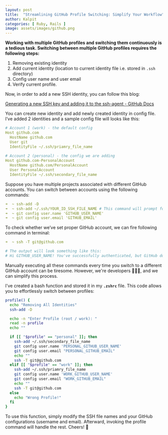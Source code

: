 ```yaml
---
layout: post
title:  "Streamlining GitHub Profile Switching: Simplify Your Workflow"
author: Kalpit
categories: [ Ruby, Rails ]
image: assets/images/github.png
---
```


**Working with multiple GitHub profiles and switching them continuously is a tedious task. Switching between multiple GitHub profiles requires the following steps:**

1. Removing existing identity
2. Add current identity (location to current identity file i.e. stored in `.ssh` directory)
3. Config user name and user email
4. Verify current profile.

Now, in order to add a new SSH identity, you can follow this blog: 

[Generating a new SSH key and adding it to the ssh-agent - GitHub Docs](https://docs.github.com/en/authentication/connecting-to-github-with-ssh/generating-a-new-ssh-key-and-adding-it-to-the-ssh-agent)

You can create new identity and add newly created identity in config file. I’ve added 2 identities and a sample config file will looks like this:

```yaml
# Account 1 (work) - the default config
Host github.com
  HostName github.com
  User git
  IdentityFile ~/.ssh/priamry_file_name
  
# Account 2 (personal) - the config we are adding
Host github.com-PersonalAccount
  HostName github.com/PersonalAccount
  User PersonalAccount
  IdentityFile ~/.ssh/secondary_file_name
```

Suppose you have multiple projects associated with different GitHub accounts. You can switch between accounts using the following commands:

```yaml
➜  ~ ssh-add -D
➜  ~ ssh-add ~/.ssh/YOUR_ID_SSH_FILE_NAME # This command will prompt for your GitHub password
➜  ~ git config user.name 'GITHUB_USER_NAME'
➜  ~ git config user.email 'GITHUB_EMAIL'
```

To check whether we’ve set proper GitHub account, we can fire following command in terminal:

```yaml
➜  ~ ssh -T git@github.com

# The output will look something like this:
# Hi GITHUB_USER_NAME! You've successfully authenticated, but GitHub does not provide shell access.
```

Manually executing all these commands every time you switch to a different GitHub account can be tiresome. However, we're developers 🧑🏼‍💻, and we can simplify this process.

I've created a bash function and stored it in my **`.zshrc`** file. This code allows you to effortlessly switch between profiles:

```bash
profile() {
  echo "Removing All Identities"
  ssh-add -D

  echo -n "Enter Profile (root / work): "
  read -n profile
  echo ""

  if [[ "$profile" == "personal" ]]; then
    ssh-add ~/.ssh/secondary_file_name
    git config user.name 'PERSONAL_GITHUB_USER_NAME'
    git config user.email "PERSONAL_GITHUB_EMAIL"
    echo ""
    ssh -T git@github.com
  elif [[ "$profile" == "work" ]]; then
    ssh-add ~/.ssh/priamry_file_name
    git config user.name 'WORK_GITHUB_USER_NAME'
    git config user.email "WORK_GITHUB_EMAIL"
    echo ""
    ssh -T git@github.com
  else
    echo "Wrong Profile!"
  fi
}
```

To use this function, simply modify the SSH file names and your GitHub configurations (username and email). Afterward, invoking the profile command will handle the rest. Cheers! 🍻

